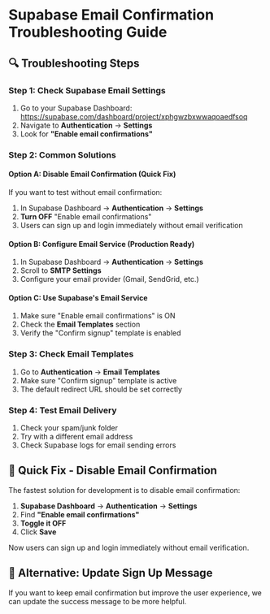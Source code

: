 # Supabase Email Confirmation Troubleshooting Guide

## 🔍 Troubleshooting Steps

### Step 1: Check Supabase Email Settings
1. Go to your Supabase Dashboard: https://supabase.com/dashboard/project/xphgwzbxwwaqoaedfsoq
2. Navigate to **Authentication** → **Settings**
3. Look for **"Enable email confirmations"**

### Step 2: Common Solutions

#### Option A: Disable Email Confirmation (Quick Fix)
If you want to test without email confirmation:
1. In Supabase Dashboard → **Authentication** → **Settings**
2. **Turn OFF** "Enable email confirmations"
3. Users can sign up and login immediately without email verification

#### Option B: Configure Email Service (Production Ready)
1. In Supabase Dashboard → **Authentication** → **Settings**
2. Scroll to **SMTP Settings**
3. Configure your email provider (Gmail, SendGrid, etc.)

#### Option C: Use Supabase's Email Service
1. Make sure "Enable email confirmations" is ON
2. Check the **Email Templates** section
3. Verify the "Confirm signup" template is enabled

### Step 3: Check Email Templates
1. Go to **Authentication** → **Email Templates**
2. Make sure "Confirm signup" template is active
3. The default redirect URL should be set correctly

### Step 4: Test Email Delivery
1. Check your spam/junk folder
2. Try with a different email address
3. Check Supabase logs for email sending errors

## 🚀 Quick Fix - Disable Email Confirmation

The fastest solution for development is to disable email confirmation:

1. **Supabase Dashboard** → **Authentication** → **Settings**
2. Find **"Enable email confirmations"**
3. **Toggle it OFF**
4. Click **Save**

Now users can sign up and login immediately without email verification.

## 🔧 Alternative: Update Sign Up Message

If you want to keep email confirmation but improve the user experience, we can update the success message to be more helpful.
